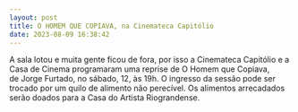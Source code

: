 ```yaml
---
layout: post
title: O HOMEM QUE COPIAVA, na Cinemateca Capitólio
date: 2023-08-09 16:38:42
---
```



A﻿ sala lotou e muita gente ficou de fora, por isso a Cinemateca Capitólio e a Casa de Cinema p﻿rogramaram uma reprise de O Homem que Copiava, de Jorge Furtado, no sábado, 12, às 19h. O ingresso da sessão pode ser trocado por um quilo de alimento não perecível. Os alimentos arrecadados serão doados para a Casa do Artista Riograndense.